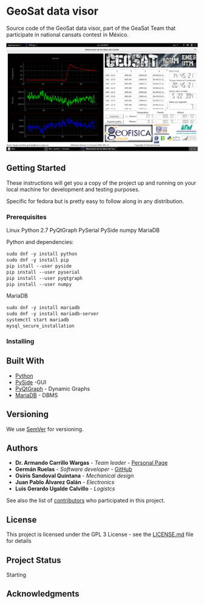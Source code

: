 # GeoSat data visor

Source code of the GeoSat data visor, part of the GeaSat Team that participate in national cansats contest in México.

![Alt text](files/sistema.png?raw=true "Title")

## Getting Started

These instructions will get you a copy of the project up and running on your local machine for development and testing purposes.

Specific for fedora but is pretty easy to follow along in any distribution.

### Prerequisites

Linux
Python 2.7
PyQtGraph
PySerial
PySide
numpy
MariaDB

Python and dependencies:
```
sudo dnf -y install python
sudo dnf -y install pip
pip istall --user pyside
pip install --user pyserial
pip install --user pyqtgraph
pip install --user numpy
```

MariaDB
```
sudo dnf -y install mariadb
sudo dnf -y install mariadb-server
systemctl start mariadb
mysql_secure_installation
```

### Installing


## Built With

* [Python](https://www.python.org/downloads/release/python-2714/)
* [PySide](https://pypi.org/project/PySide/) -GUI
* [PyQtGraph](http://pyqtgraph.org/) - Dynamic Graphs
* [MariaDB](https://downloads.mariadb.org/mariadb/10.2.14/) - DBMS


## Versioning

We use [SemVer](http://semver.org/) for versioning. 

## Authors

* **Dr. Armando Carrillo Wargas** - *Team leader* - [Personal Page](http://www.geofisica.unam.mx/michoacan/personal/acv.php)
* **Germán Ruelas** - *Software developer* - [GitHub](https://github.com/lgruelas)
* **Osiris Sandoval Quintana** - *Mechanical design*
* **Juan Pablo Álvarez Galán** - *Electronics*
* **Luis Gerardo Ugalde Calvillo** - *Logistcs*

See also the list of [contributors](https://github.com/your/project/contributors) who participated in this project.

## License

This project is licensed under the GPL 3 License - see the [LICENSE.md](LICENSE.md) file for details

## Project Status

Starting

## Acknowledgments
